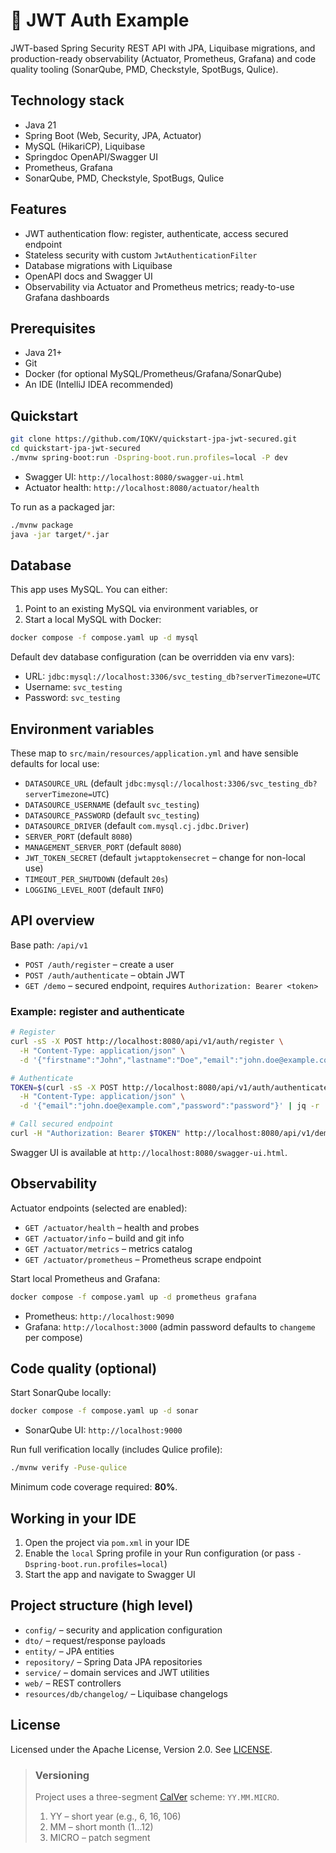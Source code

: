 # 🚀 JWT Auth Example

JWT-based Spring Security REST API with JPA, Liquibase migrations, and production-ready observability (Actuator, Prometheus, Grafana) and code quality tooling (SonarQube, PMD, Checkstyle, SpotBugs, Qulice).

## Technology stack

- Java 21
- Spring Boot (Web, Security, JPA, Actuator)
- MySQL (HikariCP), Liquibase
- Springdoc OpenAPI/Swagger UI
- Prometheus, Grafana
- SonarQube, PMD, Checkstyle, SpotBugs, Qulice

## Features

- JWT authentication flow: register, authenticate, access secured endpoint
- Stateless security with custom `JwtAuthenticationFilter`
- Database migrations with Liquibase
- OpenAPI docs and Swagger UI
- Observability via Actuator and Prometheus metrics; ready-to-use Grafana dashboards

## Prerequisites

- Java 21+
- Git
- Docker (for optional MySQL/Prometheus/Grafana/SonarQube)
- An IDE (IntelliJ IDEA recommended)

## Quickstart

```bash
git clone https://github.com/IQKV/quickstart-jpa-jwt-secured.git
cd quickstart-jpa-jwt-secured
./mvnw spring-boot:run -Dspring-boot.run.profiles=local -P dev
```

- Swagger UI: `http://localhost:8080/swagger-ui.html`
- Actuator health: `http://localhost:8080/actuator/health`

To run as a packaged jar:

```bash
./mvnw package
java -jar target/*.jar
```

## Database

This app uses MySQL. You can either:

1. Point to an existing MySQL via environment variables, or
2. Start a local MySQL with Docker:

```bash
docker compose -f compose.yaml up -d mysql
```

Default dev database configuration (can be overridden via env vars):

- URL: `jdbc:mysql://localhost:3306/svc_testing_db?serverTimezone=UTC`
- Username: `svc_testing`
- Password: `svc_testing`

## Environment variables

These map to `src/main/resources/application.yml` and have sensible defaults for local use:

- `DATASOURCE_URL` (default `jdbc:mysql://localhost:3306/svc_testing_db?serverTimezone=UTC`)
- `DATASOURCE_USERNAME` (default `svc_testing`)
- `DATASOURCE_PASSWORD` (default `svc_testing`)
- `DATASOURCE_DRIVER` (default `com.mysql.cj.jdbc.Driver`)
- `SERVER_PORT` (default `8080`)
- `MANAGEMENT_SERVER_PORT` (default `8080`)
- `JWT_TOKEN_SECRET` (default `jwtapptokensecret` – change for non-local use)
- `TIMEOUT_PER_SHUTDOWN` (default `20s`)
- `LOGGING_LEVEL_ROOT` (default `INFO`)

## API overview

Base path: `/api/v1`

- `POST /auth/register` – create a user
- `POST /auth/authenticate` – obtain JWT
- `GET /demo` – secured endpoint, requires `Authorization: Bearer <token>`

### Example: register and authenticate

```bash
# Register
curl -sS -X POST http://localhost:8080/api/v1/auth/register \
  -H "Content-Type: application/json" \
  -d '{"firstname":"John","lastname":"Doe","email":"john.doe@example.com","password":"password"}'

# Authenticate
TOKEN=$(curl -sS -X POST http://localhost:8080/api/v1/auth/authenticate \
  -H "Content-Type: application/json" \
  -d '{"email":"john.doe@example.com","password":"password"}' | jq -r '.token')

# Call secured endpoint
curl -H "Authorization: Bearer $TOKEN" http://localhost:8080/api/v1/demo
```

Swagger UI is available at `http://localhost:8080/swagger-ui.html`.

## Observability

Actuator endpoints (selected are enabled):

- `GET /actuator/health` – health and probes
- `GET /actuator/info` – build and git info
- `GET /actuator/metrics` – metrics catalog
- `GET /actuator/prometheus` – Prometheus scrape endpoint

Start local Prometheus and Grafana:

```bash
docker compose -f compose.yaml up -d prometheus grafana
```

- Prometheus: `http://localhost:9090`
- Grafana: `http://localhost:3000` (admin password defaults to `changeme` per compose)

## Code quality (optional)

Start SonarQube locally:

```bash
docker compose -f compose.yaml up -d sonar
```

- SonarQube UI: `http://localhost:9000`

Run full verification locally (includes Qulice profile):

```bash
./mvnw verify -Puse-qulice
```

Minimum code coverage required: **80%**.

## Working in your IDE

1. Open the project via `pom.xml` in your IDE
2. Enable the `local` Spring profile in your Run configuration (or pass `-Dspring-boot.run.profiles=local`)
3. Start the app and navigate to Swagger UI

## Project structure (high level)

- `config/` – security and application configuration
- `dto/` – request/response payloads
- `entity/` – JPA entities
- `repository/` – Spring Data JPA repositories
- `service/` – domain services and JWT utilities
- `web/` – REST controllers
- `resources/db/changelog/` – Liquibase changelogs

## License

Licensed under the Apache License, Version 2.0. See [LICENSE](LICENSE).

> ### Versioning
>
> Project uses a three-segment [CalVer](https://calver.org/) scheme: `YY.MM.MICRO`.
>
> 1. YY – short year (e.g., 6, 16, 106)
> 2. MM – short month (1…12)
> 3. MICRO – patch segment
